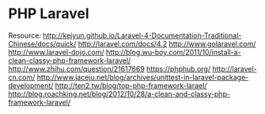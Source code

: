 PHP Laravel
========
Resource:
http://kejyun.github.io/Laravel-4-Documentation-Traditional-Chinese/docs/quick/
http://laravel.com/docs/4.2
http://www.golaravel.com/
http://www.laravel-dojo.com/
http://blog.wu-boy.com/2011/10/install-a-clean-classy-php-framework-laravel/
http://www.zhihu.com/question/21617669
https://phphub.org/
http://laravel-cn.com/
http://www.jaceju.net/blog/archives/unittest-in-laravel-package-development/
http://ten2.tw/blog/top-php-framework-larael/
http://blog.roachking.net/blog/2012/10/28/a-clean-and-classy-php-framework-laravel/